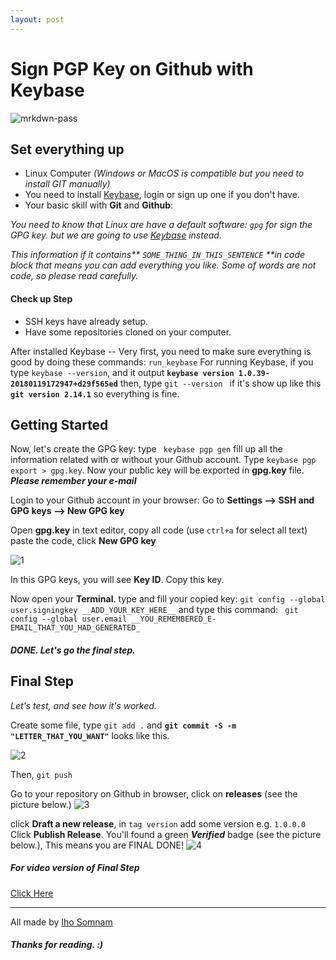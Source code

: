 ```yaml
---
layout: post
---
```


# Sign PGP Key on Github with Keybase
![mrkdwn-pass](https://img.shields.io/badge/Markdown-passed-brightgreen.svg)
## Set everything up
- Linux Computer _(Windows or MacOS is compatible but you need to install GIT manually)_
- You need to install [Keybase](https://keybase.io), login or sign up one if you don't have.
- Your basic skill with __Git__ and __Github__:


_You need to know that Linux are have a default software: ```gpg``` for sign the GPG key. but we are going to use [Keybase](https://keybase.io) instead._


_This information if it contains**
```SOME_THING_IN_THIS_SENTENCE``` **in code block that means you can add everything you like. Some of words are not code, so please read carefully._ 

#### Check up Step
 - SSH keys have already setup.
 - Have some repositories cloned on your computer.

After installed Keybase -- Very first, you need to make sure everything is good by doing these commands:
```run_keybase```
For running Keybase, if you type ```keybase --version```, and it output __```keybase version 1.0.39-20180119172947+d29f565ed```__  then, type ```git --version ``` if it's show up like this __```git version 2.14.1```__ so everything is fine.

## Getting Started

Now, let's create the GPG key: type ``` keybase pgp gen``` fill up all the information related with or without your Github account. Type ```keybase pgp export > gpg.key```. Now your public key will be exported in __gpg.key__ file.
**_Please remember your e-mail_**

Login to your Github account in your browser:
Go to __Settings --> SSH and GPG keys --> New GPG key__

Open __gpg.key__ in text editor, copy all code (use ```ctrl+a``` for select all text) paste the code, click __New GPG key__

![1](https://i.imgur.com/TiyiF9w.png)

In this GPG keys, you will see __Key ID__. Copy this key.

Now open your __Terminal__. type and fill your copied key: ```git config --global user.signingkey __ADD_YOUR_KEY_HERE__```
and type this command: ``` git config --global user.email __YOU_REMEMBERED_E-EMAIL_THAT_YOU_HAD_GENERATED_```

##### DONE. Let's go the final step.

## Final Step

_Let's test, and see how it's worked._

Create some file, type ```git add .``` and __```git commit -S -m "LETTER_THAT_YOU_WANT"```__
looks like this.

![2](https://i.imgur.com/EoN2py4.png)

Then, ```git push```

Go to your repository on Github in browser,
click on __releases__ (see the picture below.)
![3](https://i.imgur.com/Etzs0QT.png)

click __Draft a new release__, in ```tag version``` add some version e.g. ```1.0.0.0```
Click __Publish Release__. You'll found a green _**Verified**_ badge (see the picture below.), This means you are FINAL DONE!
![4](https://i.imgur.com/zH0fnpG.png)

##### For video version of Final Step

[Click Here](https://streamable.com/s/8737f/ftsonw")

***
All made by [Iho Somnam](https://ihosomnam.com)

##### Thanks for reading. :)
